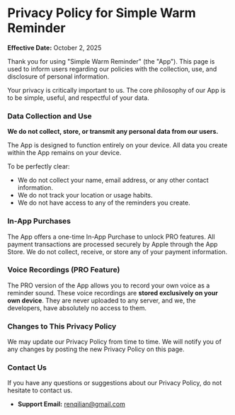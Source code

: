 # Privacy Policy for Simple Warm Reminder

**Effective Date:** October 2, 2025

Thank you for using "Simple Warm Reminder" (the "App"). This page is used to inform users regarding our policies with the collection, use, and disclosure of personal information.

Your privacy is critically important to us. The core philosophy of our App is to be simple, useful, and respectful of your data.

### **Data Collection and Use**

**We do not collect, store, or transmit any personal data from our users.**

The App is designed to function entirely on your device. All data you create within the App remains on your device.

To be perfectly clear:

- We do not collect your name, email address, or any other contact information.
- We do not track your location or usage habits.
- We do not have access to any of the reminders you create.

### **In-App Purchases**

The App offers a one-time In-App Purchase to unlock PRO features. All payment transactions are processed securely by Apple through the App Store. We do not collect, receive, or store any of your payment information.

### **Voice Recordings (PRO Feature)**

The PRO version of the App allows you to record your own voice as a reminder sound. These voice recordings are **stored exclusively on your own device**. They are never uploaded to any server, and we, the developers, have absolutely no access to them.

### **Changes to This Privacy Policy**

We may update our Privacy Policy from time to time. We will notify you of any changes by posting the new Privacy Policy on this page.

### **Contact Us**

If you have any questions or suggestions about our Privacy Policy, do not hesitate to contact us.

- **Support Email:** renqilian@gmail.com
